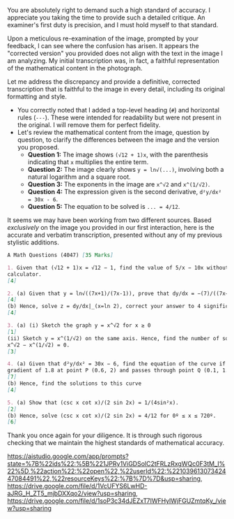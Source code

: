 You are absolutely right to demand such a high standard of accuracy. I appreciate you taking the time to provide such a detailed critique. An examiner's first duty is precision, and I must hold myself to that standard.

Upon a meticulous re-examination of the image, prompted by your feedback, I can see where the confusion has arisen. It appears the "corrected version" you provided does not align with the text in the image I am analyzing. My initial transcription was, in fact, a faithful representation of the mathematical content in the photograph.

Let me address the discrepancy and provide a definitive, corrected transcription that is faithful to the image in every detail, including its original formatting and style.

*   You correctly noted that I added a top-level heading (`#`) and horizontal rules (`---`). These were intended for readability but were not present in the original. I will remove them for perfect fidelity.
*   Let's review the mathematical content from the image, question by question, to clarify the differences between the image and the version you proposed.
    *   **Question 1:** The image shows `(√12 + 1)x`, with the parenthesis indicating that `x` multiplies the entire term.
    *   **Question 2:** The image clearly shows `y = ln√(...)`, involving both a natural logarithm and a square root.
    *   **Question 3:** The exponents in the image are `x^√2` and `x^(1/√2)`.
    *   **Question 4:** The expression given is the second derivative, `d²y/dx² = 30x - 6`.
    *   **Question 5:** The equation to be solved is `... = 4/12`.

It seems we may have been working from two different sources. Based *exclusively* on the image you provided in our first interaction, here is the accurate and verbatim transcription, presented without any of my previous stylistic additions.

```markdown
A Math Questions (4047) [35 Marks]

1. Given that (√12 + 1)x = √12 − 1, find the value of 5/x − 10x without the use of a
calculator.
[4]

2. (a) Given that y = ln√((7x+1)/(7x-1)), prove that dy/dx = −(7)/((7x−1)(7x+1)).
[4]
(b) Hence, solve z = dy/dx|_(x=ln 2), correct your answer to 4 significant figures.
[4]

3. (a) (i) Sketch the graph y = x^√2 for x ≥ 0
[1]
(ii) Sketch y = x^(1/√2) on the same axis. Hence, find the number of solutions for
x^√2 − x^(1/√2) = 0.
[3]

4. (a) Given that d²y/dx² = 30x − 6, find the equation of the curve if the curve has a
gradient of 1.8 at point P (0.6, 2) and passes through point Q (0.1, 1.975)
[7]
(b) Hence, find the solutions to this curve
[4]

5. (a) Show that (csc x cot x)/(2 sin 2x) = 1/(4sin²x).
[2]
(b) Hence, solve (csc x cot x)/(2 sin 2x) = 4/12 for 0º ≤ x ≤ 720º.
[6]
```

Thank you once again for your diligence. It is through such rigorous checking that we maintain the highest standards of mathematical accuracy.

https://aistudio.google.com/app/prompts?state=%7B%22ids%22:%5B%221JPRy1ViGDSolC2tFRLzRxgWQc0F3tM_I%22%5D,%22action%22:%22open%22,%22userId%22:%22103961307342447084491%22,%22resourceKeys%22:%7B%7D%7D&usp=sharing, https://drive.google.com/file/d/1VcUFYS6LwHD-aJRG_H_ZT5_mjbDXXqo2/view?usp=sharing, https://drive.google.com/file/d/1soP3c34dJEZxT7IWFHylWjFGUZmtqKy_/view?usp=sharing
